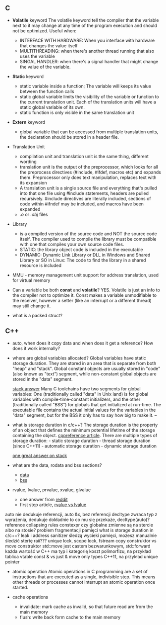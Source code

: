 ## C

* **Volatile** keyword
    The volatile keyword tell the compiler that the variable next to it may change at any time of the program execution and should not be optimized.
    Useful when:
    - INTERFACE WITH HARDWARE: When you interface with hardware that changes the value itself
    - MULTITHREADING: when there's another thread running that also uses the variable
    - SINGAL HANDLER: when there's a signal handler that might change the value of the variable.
* **Static** keyword
    - static variable inside a function; The variable will keeps its value between the function calls
    - static global variable limits the visibility of the variable or function to the current translation unit. Each of the translation units will have a static global variable of its own.
    - static function is only visible in the same translation unit
* **Extern** keyword 
    - global variable that can be accessed from multiple translation units, the declaration should be stored in a header file.

* Translation Unit
    - compilation unit and translation unit is the same thing, different wording
    - translation unit is the output of the preprocessor, which looks for all the preprocess directives (#include, #ifdef, macros etc) and expands them.
    Preprocessor only does text manipulation, replaces text with its expansion
    - A translation unit is a single source file and everything that's pulled into that one file using #include statements, headers are pulled recursively. 
    #include directives are literally included, sections of code within #ifndef may be included, and macros have been expanded
    - *.o* or *.obj* files

* Library
    - is a compiled version of the source code and NOT the source code itself. The compiler used to compile the library must be compatible with one that compiles your own source code files.
    - STATIC: the library object code is included in the executable
    - DYNAMIC: Dynamic Link Library or DLL in Windows and Shared Library or SO in Linux: The code to find the library in a shared resource is included

* MMU - memory management unit
    support for address translation, used for virtual memory

* Can a variable be both **const** and **volatile**?
      YES. Volatile is just an info to the compiler not to optimize it. Const makes a variable unmodifiable to the receiver, however a setter (like an interrupt or a different thread) may still change it.

* what is a packed struct?  

## C++

* auto, when does it copy data and when does it get a reference? How does it work internally?
* where are global variables allocated?
    Global variables have static storage duration. They are stored in an area that is separate from both "heap" and "stack".
    Global constant objects are usually stored in "code" (also known as "text") segment, while non-constant global objects are stored in the "data" segment.

    [stack answer](https://stackoverflow.com/a/44360074/11287083)
    Many C toolchains have two segments for global variables: One (traditionally called "data" in Unix land) is for global variables with compile-time-constant initializers, 
    and the other (traditionally called "BSS") for globals that get initialized at run-time. The executable file contains the actual initial values for the variables in the "data" segment, 
    but for the BSS it only has to say how big to make it. –


* what is storage duration in c/c++?
    The storage duration is the property of an object that defines the minimum potential lifetime of the storage containing the object. [cppreference article](https://en.cppreference.com/w/cpp/language/storage_duration).
    There are multiple types of storage duration: 
        - static storage duration 
        - thread storage duration (since C++11)
        - automatic storage duration
        - dynamic storage duration 

    [one great answer on stack](https://stackoverflow.com/a/76970208/11287083)

* what are the data, rodata and bss sections?
    - [data](https://en.wikipedia.org/wiki/Data_segment)
    - [bss](https://en.wikipedia.org/wiki/.bss)

* rvalue, lvalue, prvalue, xvalue, glvalue
    - one answer from [reddit](https://www.reddit.com/r/cpp/comments/6wpnkp/comment/dmac0x1/?utm_source=share&utm_medium=web3x&utm_name=web3xcss&utm_term=1&utm_content=share_button)
    - first step article, [rvalue vs lvalue](https://eli.thegreenplace.net/2011/12/15/understanding-lvalues-and-rvalues-in-c-and-c)


auto nie dedukuje referencji, auto &x, bez referencji
decltype zwraca typ z wyrażenia, dedukuje dokładnie to co mu się przekaże, decltype(auto)?
reference collapsing rules
constexpr
czy globalne zmienne są na stercie albo na stosie?
problem fragmentacji pamięci
what is storage duration in c/c++?
leak i address sanitizer śledzą wycieki pamięci, możesz manualnie śledzić stertę
raii???
unique lock, scope lock, fstream
copy construktor vs move construktor
std::move jest castem bezwarunkowym, std::forward 
każda wartość w C++ ma typ i kategorię
koszt polimorfizu, na przykład tablica vtable
const & vs just &
move only types C++11, na przykład unique pointer

* atomic operation
    Atomic operations in C programming are a set of instructions that are executed as a single, indivisible step. 
    This means other threads or processes cannot interrupt an atomic operation once started.

* cache operations
    - invalidate: mark cache as invalid, so that future read are from the main memory
    - flush: write back form cache to the main memory
